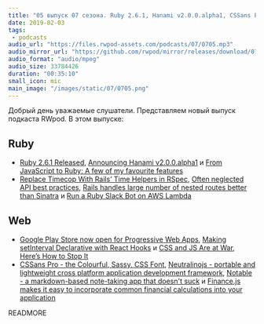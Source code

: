 ```yaml
---
title: "05 выпуск 07 сезона. Ruby 2.6.1, Hanami v2.0.0.alpha1, CSSans Pro, Neutralinojs, Notable, Finance.js и прочее"
date: 2019-02-03
tags:
 - podcasts
audio_url: "https://files.rwpod-assets.com/podcasts/07/0705.mp3"
audio_mirror_url: "https://github.com/rwpod/mirror/releases/download/07.05/0705.mp3"
audio_format: "audio/mpeg"
audio_size: 33784426
duration: "00:35:10"
small_icon: mic
main_image: "/images/static/07/0705.png"
---
```


Добрый день уважаемые слушатели. Представляем новый выпуск подкаста RWpod. В этом выпуске:

## Ruby

 - [Ruby 2.6.1 Released](https://www.ruby-lang.org/en/news/2019/01/30/ruby-2-6-1-released/), [Announcing Hanami v2.0.0.alpha1](http://hanamirb.org/blog/2019/01/30/announcing-hanami-200alpha1.html) и [From JavaScript to Ruby: A few of my favourite features](https://dev.to/harri_etty/from-javascript-to-ruby-a-few-of-my-favourite-features-37mf)
 - [Replace Timecop With Rails’ Time Helpers in RSpec](https://andycroll.com/ruby/replace-timecop-with-rails-time-helpers-in-rspec/), [Often neglected API best practices](https://www.ombulabs.com/blog/best-practices/apis/api-best-practices.html), [Rails handles large number of nested routes better than Sinatra](http://nts.strzibny.name/rails-handles-large-number-of-nested-routes-better-than-sinatra/) и [Run a Ruby Slack Bot on AWS Lambda](https://www.mutuallyhuman.com/blog/2018/12/18/slackbot-on-lambda-with-ruby/)

## Web

 - [Google Play Store now open for Progressive Web Apps](https://medium.com/@firt/google-play-store-now-open-for-progressive-web-apps-ec6f3c6ff3cc), [Making setInterval Declarative with React Hooks](https://overreacted.io/making-setinterval-declarative-with-react-hooks/) и [CSS and JS Are at War, Here’s How to Stop It](https://dev.to/evilmartians/css-and-js-are-at-war-heres-how-to-stop-it-158a)
 - [CSSans Pro - the Colourful, Sassy, CSS Font](https://cssans.pro/), [Neutralinojs - portable and lightweight cross platform application development framework](https://neutralino.js.org/), [Notable - a markdown-based note-taking app that doesn't suck](https://github.com/fabiospampinato/notable) и [Finance.js makes it easy to incorporate common financial calculations into your application](http://financejs.org/)


READMORE
